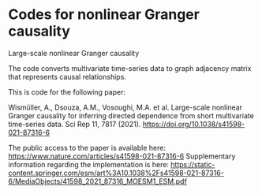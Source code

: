 # Codes for nonlinear Granger causality 

Large-scale nonlinear Granger causality

The code converts multivariate time-series data to graph adjacency matrix that represents causal relationships. 


This is code for the following paper:

Wismüller, A., Dsouza, A.M., Vosoughi, M.A. et al. Large-scale nonlinear Granger causality for inferring directed dependence from short multivariate time-series data. Sci Rep 11, 7817 (2021). https://doi.org/10.1038/s41598-021-87316-6

The public access to the paper is available here: https://www.nature.com/articles/s41598-021-87316-6
Supplementary information regarding the implementation is here: https://static-content.springer.com/esm/art%3A10.1038%2Fs41598-021-87316-6/MediaObjects/41598_2021_87316_MOESM1_ESM.pdf

